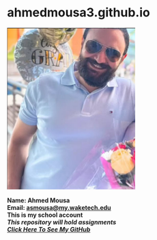 # ahmedmousa3.github.io  
  
  
  <img src="me.jpg" alt="app" width="300">
  
**Name: Ahmed Mousa**  
**Email: asmousa@my.waketech.edu**  
**This is my school account**  
**_This repository will hold assignments_**  
[**_Click Here To See My GitHub_**](https://github.com/ahmedmousa3)
